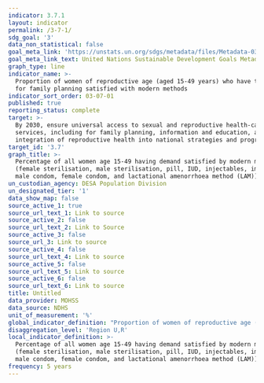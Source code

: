 ```yaml
---
indicator: 3.7.1
layout: indicator
permalink: /3-7-1/
sdg_goal: '3'
data_non_statistical: false
goal_meta_link: 'https://unstats.un.org/sdgs/metadata/files/Metadata-03-07-01.pdf'
goal_meta_link_text: United Nations Sustainable Development Goals Metadata (pdf 865kB)
graph_type: line
indicator_name: >-
  Proportion of women of reproductive age (aged 15-49 years) who have their need
  for family planning satisfied with modern methods
indicator_sort_order: 03-07-01
published: true
reporting_status: complete
target: >-
  By 2030, ensure universal access to sexual and reproductive health-care
  services, including for family planning, information and education, and the
  integration of reproductive health into national strategies and programmes
target_id: '3.7'
graph_title: >-
  Percentage of all women age 15-49 having demand satisfied by modern methods
  (female sterilisation, male sterilisation, pill, IUD, injectables, implants,
  male condom, female condom, and lactational amenorrhoea method (LAM))
un_custodian_agency: DESA Population Division
un_designated_tier: '1'
data_show_map: false
source_active_1: true
source_url_text_1: Link to source
source_active_2: false
source_url_text_2: Link to Source
source_active_3: false
source_url_3: Link to source
source_active_4: false
source_url_text_4: Link to source
source_active_5: false
source_url_text_5: Link to source
source_active_6: false
source_url_text_6: Link to source
title: Untitled
data_provider: MOHSS
data_source: NDHS
unit_of_measurement: '%'
global_indicator_definition: "Proportion of women of reproductive age (aged 15–49\_years) who have their need for family planning satisfied with modern methods"
disaggregation_level: 'Region U,R'
local_indicator_definition: >-
  Percentage of all women age 15-49 having demand satisfied by modern methods 
  (female sterilisation, male sterilisation, pill, IUD, injectables, implants,
  male condom, female condom, and lactational amenorrhoea method (LAM))
frequency: 5 years
---
```

